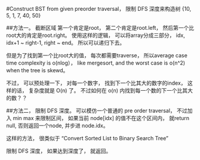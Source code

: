 #Construct BST from given preorder traversal， 限制 DFS 深度来构造树
{10, 5, 1, 7, 40, 50}

##方法一。 截断区域
第一个肯定是root， 第二个肯定是root.left， 然后第一个比root大的肯定是root.right。 使用这样的逻辑， 可以将array分成三部分， idx, idx+1 ~ right-1, right ~ end。 所以可以递归下去。

但是为了找到第一个比root大的值， 每次都需要traverse， 所以average case time complexity is o(nlog）， like mergesort, and the worst case is o(n^2) when the tree is skewd。

不过， 可以预处理一下， 对每一个数字， 找到下一个比其大的数字的index， 这样的话， 复杂度就是 O(n) 了。 不过如何在 o(n) 内找到每一个数的下一个比其大的数？？


##方法二， 限制 DFS 深度。
可以模仿一个普通的 pre order traversal， 不过加入 min max 来限制区间， 如果当前 node[idx] 的值不在这个区间内， 就return null, 否则返回一个node, 并步进 node.idx。

这样的方法， 很类似于 “Convert Sorted List to Binary Search Tree”

限制 DFS 深度， 如果达到深度了， 就返回。
